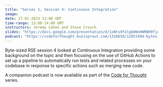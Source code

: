 ```yaml
---
title: "Series 1, Session 4: Continuous Integration"
image:
date: 17-01-2023 13:00 GMT
time-range: 13:00-14:00 GMT
instructors: Jeremy Cohen and Steve Crouch
slides: "https://docs.google.com/presentation/d/1xNtx9folgQmNnHWRNH9fjAYDWSEnPcWoowjYBe0FxzE"
podcast: "https://codeforthought.buzzsprout.com/1326658/12051994-bytesized-rse-continuous-integration"
---
```


Byte-sized RSE session 4 looked at Continuous Integration providing some background
on the topic and then focusing on the use of GitHub Actions to set up a pipeline to
automatically run tests and related processes on your codebase in response to
specific actions such as merging new code.

A companion podcast is now available as part of the 
[Code for Thought](https://codeforthought.buzzsprout.com/) series.
